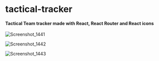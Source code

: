 # tactical-tracker

<h4>Tactical Team tracker made with React, React Router and React icons</h4>



![Screenshot_1441](https://github.com/retr080s/tactical-tracker/assets/84463361/293206c0-5189-4ffa-8ad6-3dee1f353cf5)

![Screenshot_1442](https://github.com/retr080s/tactical-tracker/assets/84463361/73b1d4c5-f3f8-4ad5-81a7-9e39f869e2e6)

![Screenshot_1443](https://github.com/retr080s/tactical-tracker/assets/84463361/ea07e2ed-aeb0-4939-9c9d-bf3464c613da)
